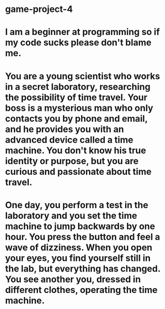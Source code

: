 # game-project-4
# I am a beginner at programming so if my code sucks please don't blame me.
# You are a young scientist who works in a secret laboratory, researching the possibility of time travel. Your boss is a mysterious man who only contacts you by phone and email, and he provides you with an advanced device called a time machine. You don't know his true identity or purpose, but you are curious and passionate about time travel.
# One day, you perform a test in the laboratory and you set the time machine to jump backwards by one hour. You press the button and feel a wave of dizziness. When you open your eyes, you find yourself still in the lab, but everything has changed. You see another you, dressed in different clothes, operating the time machine.
